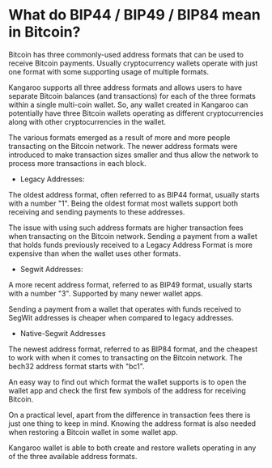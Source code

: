# What do BIP44 / BIP49 / BIP84 mean in Bitcoin?

Bitcoin has three commonly-used address formats that can be used to receive Bitcoin payments. Usually cryptocurrency wallets operate with just one format with some supporting usage of multiple formats.

Kangaroo supports all three address formats and allows users to have separate Bitcoin balances (and transactions) for each of the three formats within a single multi-coin wallet. So, any wallet created in Kangaroo can potentially have three Bitcoin wallets operating as different cryptocurrencies along with other cryptocurrencies in the wallet.

The various formats emerged as a result of more and more people transacting on the Bitcoin network. The newer address formats were introduced to make transaction sizes smaller and thus allow the network to process more transactions in each block.

- Legacy Addresses:

 The oldest address format, often referred to as BIP44 format, usually starts with a number "1". Being the oldest format most wallets support both receiving and sending payments to these addresses.

 The issue with using such address formats are higher transaction fees when transacting on the Bitcoin network. Sending a payment from a wallet that holds funds previously received to a Legacy Address Format is more expensive than when the wallet uses other formats.


- Segwit Addresses:

 A more recent address format, referred to as BIP49 format, usually starts with a number "3". Supported by many newer wallet apps.

 Sending a payment from a wallet that operates with funds received to SegWit addresses is cheaper when compared to legacy addresses.


- Native-Segwit Addresses

 The newest address format, referred to as BIP84 format, and the cheapest to work with when it comes to transacting on the Bitcoin network. The bech32 address format starts with "bc1".


An easy way to find out which format the wallet supports is to open the wallet app and check the first few symbols of the address for receiving Bitcoin.

On a practical level, apart from the difference in transaction fees there is just one thing to keep in mind. Knowing the address format is also needed when restoring a Bitcoin wallet in some wallet app.

Kangaroo wallet is able to both create and restore wallets operating in any of the three available address formats.
